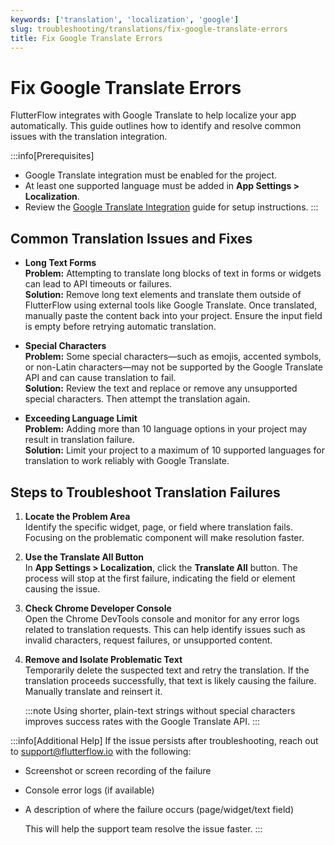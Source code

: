 ```yaml
---
keywords: ['translation', 'localization', 'google']
slug: troubleshooting/translations/fix-google-translate-errors
title: Fix Google Translate Errors
---
```


# Fix Google Translate Errors

FlutterFlow integrates with Google Translate to help localize your app automatically. This guide outlines how to identify and resolve common issues with the translation integration.

:::info[Prerequisites]
- Google Translate integration must be enabled for the project.
- At least one supported language must be added in **App Settings > Localization**.
- Review the [Google Translate Integration](/concepts/localization/#add-multi-language-support) guide for setup instructions.
:::

## Common Translation Issues and Fixes

- **Long Text Forms**  
   **Problem:** Attempting to translate long blocks of text in forms or widgets can lead to API timeouts or failures.  
   **Solution:** Remove long text elements and translate them outside of FlutterFlow using external tools like Google Translate. Once translated, manually paste the content back into your project. Ensure the input field is empty before retrying automatic translation.

- **Special Characters**  
   **Problem:** Some special characters—such as emojis, accented symbols, or non-Latin characters—may not be supported by the Google Translate API and can cause translation to fail.  
   **Solution:** Review the text and replace or remove any unsupported special characters. Then attempt the translation again.

- **Exceeding Language Limit**  
   **Problem:** Adding more than 10 language options in your project may result in translation failure.  
   **Solution:** Limit your project to a maximum of 10 supported languages for translation to work reliably with Google Translate.

## Steps to Troubleshoot Translation Failures

1. **Locate the Problem Area**  
   Identify the specific widget, page, or field where translation fails. Focusing on the problematic component will make resolution faster.

2. **Use the Translate All Button**  
   In **App Settings > Localization**, click the **Translate All** button. The process will stop at the first failure, indicating the field or element causing the issue.

3. **Check Chrome Developer Console**  
   Open the Chrome DevTools console and monitor for any error logs related to translation requests. This can help identify issues such as invalid characters, request failures, or unsupported content.

4. **Remove and Isolate Problematic Text**  
   Temporarily delete the suspected text and retry the translation. If the translation proceeds successfully, that text is likely causing the failure. Manually translate and reinsert it.

   :::note
   Using shorter, plain-text strings without special characters improves success rates with the Google Translate API.
   :::

:::info[Additional Help]
If the issue persists after troubleshooting, reach out to [support@flutterflow.io](mailto:support@flutterflow.io) with the following:

   - Screenshot or screen recording of the failure
   - Console error logs (if available)
   - A description of where the failure occurs (page/widget/text field)

      This will help the support team resolve the issue faster.
:::


